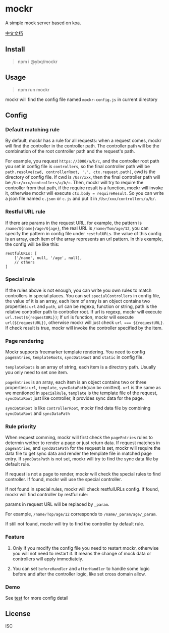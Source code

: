 # mockr
A simple mock server based on koa.

[中文文档](https://github.com/yubaoquan/mockr/blob/master/README.cn.md)

## Install

> npm i @ybq/mockr

## Usage

> npm run mockr

mockr will find the config file named `mockr-config.js` in current directory

## Config

### Default matching rule
By default, mockr has a rule for all requests: when a request comes, mockr will find the controller in the controller path. The controller path will be the combination of the root controller path and the request's path.

For example, you request `https://3000/a/b/c`, and the controller root path you set in config file is `controllers`, so the final controller path will be `path.resolve(cwd, controllerRoot, '.', ctx.request.path)`, cwd is the directory of config file. If cwd is `/Usr/xxx`, then the final controller path will be `/Usr/xxx/controllers/a/b/c`. Then, mockr will try to require the controller from that path, if the require result is a function, mockr will invoke it, otherwise mockr will execute `ctx.body = requireResult`. So you can write a json file named `c.json` or `c.js` and put it in `/Usr/xxx/controllers/a/b/`.

### Restful URL rule
If there are params in the request URL, for example, the pattern is `/name/${name}/age/${age}`, the real URL is `/name/Tom/age/12`, you can specify the pattern in config file under `restfulURLs`. the value of this config is an array, each item of the array represents an url pattern. In this example, the config will be like this:
```
restfulURLs: [
    ['/name', null, '/age', null],
    // others
]
```

### Special rule
If the rules above is not enough, you can write you own rules to match controllers in special places. You can set `specialControllers` in config file, the value of it is an array, each item of array is an object contains two properties: `url` and `path`, url can be regexp, function or string, path is the relative controller path to controller root. If url is regexp, mockr will execute `url.test(${requestURL})`; If url is function, mockr will execute `url(${requestURL})`, otherwise mockr will just check `url === ${requestURL}`. If check result is true, mockr will invoke the controller specified by the item.



### Page rendering
Mockr supports freemarker template rendering. You need to config `pageEntries`, `templateRoots`, `syncDataRoot` and `static` in config file.

`templateRoots` is an array of string, each item is a directory path. Usually you only need to set one item.

`pageEntries` is an array, each item is an object contains two or three properties: `url`, `template`, `syncDataPath`(can be omitted). `url` is the same as we mentioned in `specialRule`, `template` is the template file of the request, `syncDataRoot` just like controller, it provides sync data for the page.

`syncDataRoot` is like `controllerRoot`, mockr find data file by combining `syncDataRoot` and `syncDataPath`

### Rule priority
When request comming, mockr will first check the `pageEntries` rules to determin wether to render a page or just return data. If request matches in `pageEntries`, and `syndDataPath` for the request is set, mockr will require the data file to get sync data and render the template file in matched page entry. If `syndDataPath` is not set, mockr will try to find the sync data file by default rule.

If request is not a page to render, mockr will check the special rules to find controller.
If found, mockr will use the special controller.

If not found in special rules, mockr will check restfulURLs config.
If found, mockr will find controller by restful rule:

params in request URL will be replaced by `_param`.

For example, `/name/Top/age/12` corresponds to `/name/_param/age/_param`.

If still not found, mockr will try to find the controller by default rule.


### Feature

1. Only if you modify the config file you need to restart mockr, otherwise you will not need to restart it. It means the change of mock data or controllers will apply immediately.

2. You can set `beforeHandler` and `afterHandler` to handle some logic before and after the controller logic, like set cross domain allow.

### Demo
See [test](https://github.com/yubaoquan/mockr/tree/master/test) for more config detail

## License

ISC